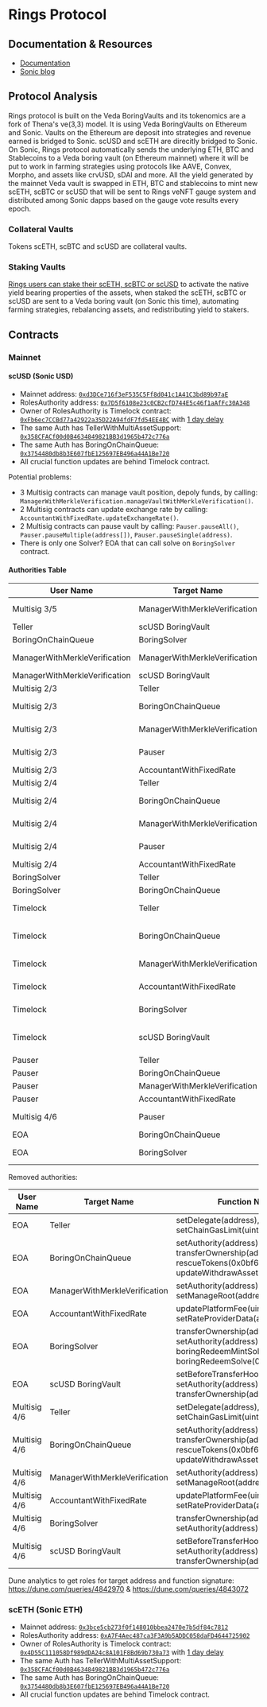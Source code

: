 # Rings Protocol

## Documentation & Resources

- [Documentation](https://docs.rings.xyz/)
- [Sonic blog](https://blog.soniclabs.com/rings-protocol-explained-scusd-and-sceth/)

## Protocol Analysis

Rings protocol is built on the Veda BoringVaults and its tokenomics are a fork of Thena's ve(3,3) model. It is using Veda BoringVaults on Ethereum and Sonic. Vaults on the Ethereum are deposit into strategies and revenue earned is bridged to Sonic. scUSD and scETH are direcitly bridged to Sonic. On Sonic, Rings protocol automatically sends the underlying ETH, BTC and Stablecoins to a Veda boring vault (on Ethereum mainnet) where it will be put to work in farming strategies using protocols like AAVE, Convex, Morpho, and assets like crvUSD, sDAI and more. All the yield generated by the mainnet Veda vault is swapped in ETH, BTC and stablecoins to mint new scETH, scBTC or scUSD that will be sent to Rings veNFT gauge system and distributed among Sonic dapps based on the gauge vote results every epoch.

### Collateral Vaults

Tokens scETH, scBTC and scUSD are collateral vaults.

### Staking Vaults

[Rings users can stake their scETH, scBTC or scUSD](https://docs.rings.money/overview/veda-vaults/staking-vault-sonic) to activate the native yield bearing properties of the assets, when staked the scETH, scBTC or scUSD are sent to a Veda boring vault (on Sonic this time), automating farming strategies, rebalancing assets, and redistributing yield to stakers.

## Contracts

### Mainnet

#### scUSD (Sonic USD)

- Mainnet address: [`0xd3DCe716f3eF535C5Ff8d041c1A41C3bd89b97aE`](https://etherscan.io/address/0xd3DCe716f3eF535C5Ff8d041c1A41C3bd89b97aE)
- RolesAuthority address: [`0x7D5f6108e23c0CB2cfD744E5c46f1aAfFc30A348`](https://etherscan.io/address/0x7D5f6108e23c0CB2cfD744E5c46f1aAfFc30A348#code)
- Owner of RolesAuthority is Timelock contract: [`0xFb6ec7CCBd77a42922a35D22A94fdF7fd54EE4BC`](https://etherscan.io/address/0xFb6ec7CCBd77a42922a35D22A94fdF7fd54EE4BC#code) with [1 day delay](https://etherscan.io/address/0xFb6ec7CCBd77a42922a35D22A94fdF7fd54EE4BC#readContract#F5)
- The same Auth has TellerWithMultiAssetSupport: [`0x358CFACf00d0B4634849821BB3d1965b472c776a`](https://etherscan.io/address/0x358CFACf00d0B4634849821BB3d1965b472c776a#readContract#F4)
- The same Auth has BoringOnChainQueue: [`0x3754480db8b3E607fbE125697EB496a44A1Be720`](https://etherscan.io/address/0x3754480db8b3E607fbE125697EB496a44A1Be720#readContract#F3)
- All crucial function updates are behind Timelock contract.

Potential problems:

- 3 Multisig contracts can manage vault position, depoly funds, by calling: `ManagerWithMerkleVerification.manageVaultWithMerkleVerification()`.
- 2 Multisig contracts can update exchange rate by calling: `AccountantWithFixedRate.updateExchangeRate()`.
- 2 Multisig contracts can pause vault by calling: `Pauser.pauseAll()`, `Pauser.pauseMultiple(address[])`, `Pauser.pauseSingle(address)`.
- There is only one Solver? EOA that can call solve on `BoringSolver` contract.

#### Authorities Table

| User Name | Target Name | Function Names | User Address | Target Address |
|-----------|-------------|----------------|--------------|----------------|
| Multisig 3/5 | ManagerWithMerkleVerification | manageVaultWithMerkleVerification(bytes32[][]) | 0x0792dCb7080466e4Bbc678Bdb873FE7D969832B8 | 0x76fda7A02B616070D3eC5902Fa3C5683AC3cB8B6 |
| Teller | scUSD BoringVault | exit(address) | 0x358CFACf00d0B4634849821BB3d1965b472c776a | 0xd3DCe716f3eF535C5Ff8d041c1A41C3bd89b97aE |
| BoringOnChainQueue | BoringSolver | boringSolve(address) | 0x3754480db8b3E607fbE125697EB496a44A1Be720 | 0xE41A255A37C7d5d30a2A20D58f4ecE149b346a61 |
| ManagerWithMerkleVerification | ManagerWithMerkleVerification | manageVaultWithMerkleVerification(bytes32[][]) | 0x76fda7A02B616070D3eC5902Fa3C5683AC3cB8B6 | 0x76fda7A02B616070D3eC5902Fa3C5683AC3cB8B6 |
| ManagerWithMerkleVerification | scUSD BoringVault | manage(address[]) | 0x76fda7A02B616070D3eC5902Fa3C5683AC3cB8B6 | 0xd3DCe716f3eF535C5Ff8d041c1A41C3bd89b97aE |
| Multisig 2/3 | Teller | updateAssetData(address) | 0x7Ad69d482b56062b6e76D6e645FC5bFCB97C93b5 | 0x358CFACf00d0B4634849821BB3d1965b472c776a |
| Multisig 2/3 | BoringOnChainQueue | stopWithdrawsInAsset(address), cancelUserWithdraws (0x9fff7e2a) | 0x7Ad69d482b56062b6e76D6e645FC5bFCB97C93b5 | 0x3754480db8b3E607fbE125697EB496a44A1Be720 |
| Multisig 2/3 | ManagerWithMerkleVerification | manageVaultWithMerkleVerification(bytes32[][]) | 0x7Ad69d482b56062b6e76D6e645FC5bFCB97C93b5 | 0x76fda7A02B616070D3eC5902Fa3C5683AC3cB8B6 |
| Multisig 2/3 | Pauser | pauseAll(), pauseMultiple(address[]), pauseSingle(address) | 0x7Ad69d482b56062b6e76D6e645FC5bFCB97C93b5 | 0x7B49E2ceed55B33C382741eCdfe585878843c1f1 |
| Multisig 2/3 | AccountantWithFixedRate | updateExchangeRate(0x3458113d) | 0x7Ad69d482b56062b6e76D6e645FC5bFCB97C93b5 | 0xA76E0F54918E39A63904b51F688513043242a0BE |
| Multisig 2/4 | Teller | updateAssetData(address) | 0x8D3e2ede20B3Bbe781C88Bdaf472E1e265f38Db8 | 0x358CFACf00d0B4634849821BB3d1965b472c776a |
| Multisig 2/4 | BoringOnChainQueue | stopWithdrawsInAsset(address), cancelUserWithdraws (0x9fff7e2a) | 0x8D3e2ede20B3Bbe781C88Bdaf472E1e265f38Db8 | 0x3754480db8b3E607fbE125697EB496a44A1Be720 |
| Multisig 2/4 | ManagerWithMerkleVerification | manageVaultWithMerkleVerification(bytes32[][]) | 0x8D3e2ede20B3Bbe781C88Bdaf472E1e265f38Db8 | 0x76fda7A02B616070D3eC5902Fa3C5683AC3cB8B6 |
| Multisig 2/4 | Pauser | pauseAll(), pauseMultiple(address[]), pauseSingle(address) | 0x8D3e2ede20B3Bbe781C88Bdaf472E1e265f38Db8 | 0x7B49E2ceed55B33C382741eCdfe585878843c1f1 |
| Multisig 2/4 | AccountantWithFixedRate | updateExchangeRate(0x3458113d) | 0x8D3e2ede20B3Bbe781C88Bdaf472E1e265f38Db8 | 0xA76E0F54918E39A63904b51F688513043242a0BE |
| BoringSolver | Teller | bulkWithdraw(address) | 0xE41A255A37C7d5d30a2A20D58f4ecE149b346a61 | 0x358CFACf00d0B4634849821BB3d1965b472c776a |
| BoringSolver | BoringOnChainQueue | solveOnChainWithdraws(0x412638dc) | 0xE41A255A37C7d5d30a2A20D58f4ecE149b346a61 | 0x3754480db8b3E607fbE125697EB496a44A1Be720 |
| Timelock | Teller | setDelegate(address), setChainGasLimit(uint32) | 0xfb6ec7ccbd77a42922a35d22a94fdf7fd54ee4bc | 0x358CFACf00d0B4634849821BB3d1965b472c776a |
| Timelock | BoringOnChainQueue | setAuthority(address), transferOwnership(address), rescueTokens(0x0bf6cab7) | 0xfb6ec7ccbd77a42922a35d22a94fdf7fd54ee4bc | 0x3754480db8b3E607fbE125697EB496a44A1Be720 |
| Timelock | ManagerWithMerkleVerification | setAuthority(address), setManageRoot(address) | 0xfb6ec7ccbd77a42922a35d22a94fdf7fd54ee4bc | 0x76fda7A02B616070D3eC5902Fa3C5683AC3cB8B6 |
| Timelock | AccountantWithFixedRate | updatePlatformFee(uint16), setRateProviderData(address) | 0xfb6ec7ccbd77a42922a35d22a94fdf7fd54ee4bc | 0xA76E0F54918E39A63904b51F688513043242a0BE |
| Timelock | BoringSolver | transferOwnership(address), setAuthority(address) | 0xfb6ec7ccbd77a42922a35d22a94fdf7fd54ee4bc | 0xE41A255A37C7d5d30a2A20D58f4ecE149b346a61 |
| Timelock | scUSD BoringVault | setBeforeTransferHook(address), setAuthority(address), transferOwnership(address) | 0xfb6ec7ccbd77a42922a35d22a94fdf7fd54ee4bc | 0xd3DCe716f3eF535C5Ff8d041c1A41C3bd89b97aE |
| Pauser | Teller | pause(), unpause() | 0x7B49E2ceed55B33C382741eCdfe585878843c1f1 | 0x358CFACf00d0B4634849821BB3d1965b472c776a |
| Pauser | BoringOnChainQueue | unpause(), pause() | 0x7B49E2ceed55B33C382741eCdfe585878843c1f1 | 0x3754480db8b3E607fbE125697EB496a44A1Be720 |
| Pauser | ManagerWithMerkleVerification | unpause(), pause() | 0x7B49E2ceed55B33C382741eCdfe585878843c1f1 | 0x76fda7A02B616070D3eC5902Fa3C5683AC3cB8B6 |
| Pauser | AccountantWithFixedRate | unpause(), pause() | 0x7B49E2ceed55B33C382741eCdfe585878843c1f1 | 0xA76E0F54918E39A63904b51F688513043242a0BE |
| Multisig 4/6 | Pauser | unpauseAll(), unpauseMultiple(address[]), unpauseSingle(address) | 0xB77d74f032CfE55190325474E061052685CEccc0 | 0x7B49E2ceed55B33C382741eCdfe585878843c1f1 |
| EOA | BoringOnChainQueue | solveOnChainWithdraws (0x412638dc) | 0xD23086C4e450cAAF55704EbC03875A04B4716CA2 | 0x3754480db8b3E607fbE125697EB496a44A1Be720 |
| EOA | BoringSolver | boringRedeemMintSolve (0xff011b62), boringRedeemSolve (0xb7532db2) | 0xD23086C4e450cAAF55704EbC03875A04B4716CA2 | 0xE41A255A37C7d5d30a2A20D58f4ecE149b346a61 |

Removed authorities:

| User Name | Target Name | Function Names | User Address | Target Address |
|-----------|-------------|----------------|--------------|----------------|
| EOA | Teller | setDelegate(address), setChainGasLimit(uint32) | 0xf8553c8552f906C19286F21711721E206EE4909E | 0x358CFACf00d0B4634849821BB3d1965b472c776a |
| EOA | BoringOnChainQueue | setAuthority(address), transferOwnership(address), rescueTokens(0x0bf6cab7), updateWithdrawAsset(address) | 0xf8553c8552f906C19286F21711721E206EE4909E | 0x3754480db8b3E607fbE125697EB496a44A1Be720 |
| EOA | ManagerWithMerkleVerification | setAuthority(address), setManageRoot(address) | 0xf8553c8552f906C19286F21711721E206EE4909E | 0x76fda7A02B616070D3eC5902Fa3C5683AC3cB8B6 |
| EOA | AccountantWithFixedRate | updatePlatformFee(uint16), setRateProviderData(address) | 0xf8553c8552f906C19286F21711721E206EE4909E | 0xA76E0F54918E39A63904b51F688513043242a0BE |
| EOA | BoringSolver | transferOwnership(address), setAuthority(address), boringRedeemMintSolve(0xff011b62), boringRedeemSolve(0xb7532db2) | 0xf8553c8552f906C19286F21711721E206EE4909E | 0xE41A255A37C7d5d30a2A20D58f4ecE149b346a61 |
| EOA | scUSD BoringVault | setBeforeTransferHook(address), setAuthority(address), transferOwnership(address) | 0xf8553c8552f906C19286F21711721E206EE4909E | 0xd3DCe716f3eF535C5Ff8d041c1A41C3bd89b97aE |
| Multisig 4/6 | Teller | setDelegate(address), setChainGasLimit(uint32) | 0xB77d74f032CfE55190325474E061052685CEccc0 | 0x358CFACf00d0B4634849821BB3d1965b472c776a |
| Multisig 4/6 | BoringOnChainQueue | setAuthority(address), transferOwnership(address), rescueTokens(0x0bf6cab7), updateWithdrawAsset(address) | 0xB77d74f032CfE55190325474E061052685CEccc0 | 0x3754480db8b3E607fbE125697EB496a44A1Be720 |
| Multisig 4/6 | ManagerWithMerkleVerification | setAuthority(address), setManageRoot(address) | 0xB77d74f032CfE55190325474E061052685CEccc0 | 0x76fda7A02B616070D3eC5902Fa3C5683AC3cB8B6 |
| Multisig 4/6 | AccountantWithFixedRate | updatePlatformFee(uint16), setRateProviderData(address) | 0xB77d74f032CfE55190325474E061052685CEccc0 | 0xA76E0F54918E39A63904b51F688513043242a0BE |
| Multisig 4/6 | BoringSolver | transferOwnership(address), setAuthority(address) | 0xB77d74f032CfE55190325474E061052685CEccc0 | 0xE41A255A37C7d5d30a2A20D58f4ecE149b346a61 |
| Multisig 4/6 | scUSD BoringVault | setBeforeTransferHook(address), setAuthority(address), transferOwnership(address) | 0xB77d74f032CfE55190325474E061052685CEccc0 | 0xd3DCe716f3eF535C5Ff8d041c1A41C3bd89b97aE |

Dune analytics to get roles for target address and function signature: https://dune.com/queries/4842970 & https://dune.com/queries/4843072

### scETH (Sonic ETH)

- Mainnet address: [`0x3bce5cb273f0f148010bbea2470e7b5df84c7812`](https://etherscan.io/address/0x3bce5cb273f0f148010bbea2470e7b5df84c7812)
- RolesAuthority address: [`0xA7F4Aec487ca3F3A9b5ADDC058daFD4644725902`](https://etherscan.io/address/0xA7F4Aec487ca3F3A9b5ADDC058daFD4644725902#code)
- Owner of RolesAuthority is Timelock contract: [`0x4D55C111058Df989dDA24c8A101F8Bd69b730a73`](https://etherscan.io/address/0x4D55C111058Df989dDA24c8A101F8Bd69b730a73#code) with [1 day delay](https://etherscan.io/address/0x4D55C111058Df989dDA24c8A101F8Bd69b730a73#readContract#F5)
- The same Auth has TellerWithMultiAssetSupport: [`0x358CFACf00d0B4634849821BB3d1965b472c776a`](https://etherscan.io/address/0x358CFACf00d0B4634849821BB3d1965b472c776a#readContract#F4)
- The same Auth has BoringOnChainQueue: [`0x3754480db8b3E607fbE125697EB496a44A1Be720`](https://etherscan.io/address/0x3754480db8b3E607fbE125697EB496a44A1Be720#readContract#F3)
- All crucial function updates are behind Timelock contract.
